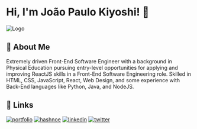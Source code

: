 
# Hi, I'm João Paulo Kiyoshi! 👋

  
![Logo](https://s3.us-west-2.amazonaws.com/secure.notion-static.com/1fe08cec-0bbc-4bf3-9c8d-6a5643bfbc02/Avatar_GitHub_JP.jpg?X-Amz-Algorithm=AWS4-HMAC-SHA256&X-Amz-Credential=AKIAT73L2G45O3KS52Y5%2F20211014%2Fus-west-2%2Fs3%2Faws4_request&X-Amz-Date=20211014T173524Z&X-Amz-Expires=86400&X-Amz-Signature=89b66540f00ff08ab2308078065c797a27e3a9401a3ba39e5a05327db5e2e8c7&X-Amz-SignedHeaders=host&response-content-disposition=filename%20%3D%22Avatar%2520GitHub%2520JP.jpg%22)
    
## 🚀 About Me
Extremely driven Front-End Software Engineer with a background in Physical Education pursuing entry-level opportunities for applying and improving ReactJS skills in a Front-End Software Engineering role. Skilled in HTML, CSS, JavaScript, React, Web Design, and some experience with Back-End languages like Python, Java, and NodeJS.

  
## 🔗 Links
[![portfolio](https://img.shields.io/badge/my_portfolio-000?style=for-the-badge&logo=ko-fi&logoColor=white)](https://jpkiyoshi.netlify.app/)
[![hashnoe](https://img.shields.io/badge/hashnode-eee?style=for-the-badge&logo=ko-fi&logoColor=black)](https://jpkiyoshi.hashnode.dev/)
[![linkedin](https://img.shields.io/badge/linkedin-0A66C2?style=for-the-badge&logo=linkedin&logoColor=white)](https://www.linkedin.com/in/jo%C3%A3o-paulo-kiyoshi/)
[![twitter](https://img.shields.io/badge/twitter-1DA1F2?style=for-the-badge&logo=twitter&logoColor=white)](https://twitter.com/jpkiyoshi)

  
